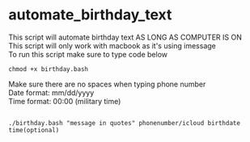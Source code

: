 # automate_birthday_text
This script will automate birthday text AS LONG AS COMPUTER IS ON\
This script will only work with macbook as it's using imessage\
To run this script make sure to type code below

```
chmod +x birthday.bash

```
Make sure there are no spaces when typing phone number\
Date format: mm/dd/yyyy \
Time format: 00:00 (military time) 

```

./birthday.bash "message in quotes" phonenumber/icloud birthdate time(optional)

```